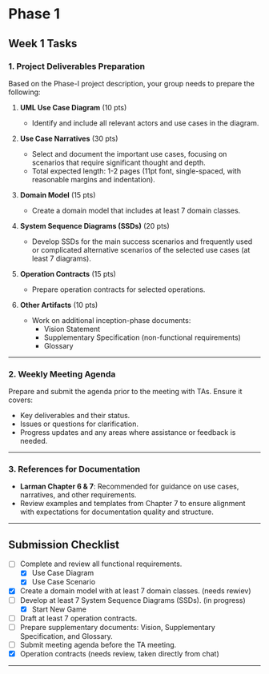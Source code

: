 
# Phase 1

## Week 1 Tasks

### 1. Project Deliverables Preparation
Based on the Phase-I project description, your group needs to prepare the following:

1. **UML Use Case Diagram** (10 pts)
   - Identify and include all relevant actors and use cases in the diagram.

2. **Use Case Narratives** (30 pts)
   - Select and document the important use cases, focusing on scenarios that require significant thought and depth. 
   - Total expected length: 1-2 pages (11pt font, single-spaced, with reasonable margins and indentation).

3. **Domain Model** (15 pts)
   - Create a domain model that includes at least 7 domain classes.

4. **System Sequence Diagrams (SSDs)** (20 pts)
   - Develop SSDs for the main success scenarios and frequently used or complicated alternative scenarios of the selected use cases (at least 7 diagrams).

5. **Operation Contracts** (15 pts)
   - Prepare operation contracts for selected operations.

6. **Other Artifacts** (10 pts)
   - Work on additional inception-phase documents:
     - Vision Statement
     - Supplementary Specification (non-functional requirements)
     - Glossary

---

### 2. Weekly Meeting Agenda
Prepare and submit the agenda prior to the meeting with TAs. Ensure it covers:
- Key deliverables and their status.
- Issues or questions for clarification.
- Progress updates and any areas where assistance or feedback is needed.

---

### 3. References for Documentation
- **Larman Chapter 6 & 7**: Recommended for guidance on use cases, narratives, and other requirements.
- Review examples and templates from Chapter 7 to ensure alignment with expectations for documentation quality and structure.

---

## Submission Checklist
- [ ] Complete and review all functional requirements.
   - [X] Use Case Diagram
   - [X] Use Case Scenario
- [X] Create a domain model with at least 7 domain classes. (needs rewiev)
- [ ] Develop at least 7 System Sequence Diagrams (SSDs). (in progress)
  - [X] Start New Game
- [ ] Draft at least 7 operation contracts.
- [ ] Prepare supplementary documents: Vision, Supplementary Specification, and Glossary.
- [ ] Submit meeting agenda before the TA meeting.
- [X] Operation contracts (needs review, taken directly from chat)

---

